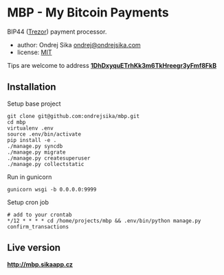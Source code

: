 # MBP - My Bitcoin Payments

BIP44 ([Trezor](http://bitcointrezor.com)) payment processor.

- author: Ondrej Sika <ondrej@ondrejsika.com>
- license: [MIT](https://ondrejsika.com/license/mit.txt)

Tips are welcome to address [__1DhDxyquETrhKk3m6TkHreegr3yFmf8FkB__](https://blockchain.info/address/1DhDxyquETrhKk3m6TkHreegr3yFmf8FkB)

## Installation

Setup base project

    git clone git@github.com:ondrejsika/mbp.git
    cd mbp
    virtualenv .env
    source .env/bin/activate
    pip install -e .
    ./manage.py syncdb
    ./manage.py migrate
    ./manage.py createsuperuser
    ./manage.py collectstatic

Run in gunicorn

    gunicorn wsgi -b 0.0.0.0:9999

Setup cron job

    # add to your crontab
    */12 * * * * cd /home/projects/mbp && .env/bin/python manage.py confirm_transactions


## Live version

__<http://mbp.sikaapp.cz>__

